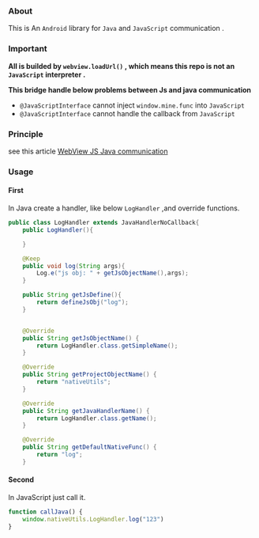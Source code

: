 

### About

This is An `Android` library for `Java` and `JavaScript` communication .



### Important

**All is builded by `webview.loadUrl()` , which means this repo is not an `JavaScript` interpreter .**

**This bridge handle below problems between Js and java communication**

+ `@JavaScriptInterface` cannot inject `window.mine.func`  into `JavaScript`
+ `@JavaScriptInterface` cannot handle the callback from `JavaScript`



### Principle

see this article [WebView JS Java communication](https://github.com/flyer88/EasyJsBridge/blob/master/WebView%20%E7%9A%84%20JS%20%E5%92%8C%20Java%20%E9%80%9A%E4%BF%A1%E9%97%AE%E9%A2%98.md)



### Usage

#### First

In Java create a handler, like below `LogHandler` ,and override functions.

```java
public class LogHandler extends JavaHandlerNoCallback{
    public LogHandler(){

    }

    @Keep
    public void log(String args){
        Log.e("js obj: " + getJsObjectName(),args);
    }

    public String getJsDefine(){
        return defineJsObj("log");
    }


    @Override
    public String getJsObjectName() {
        return LogHandler.class.getSimpleName();
    }

    @Override
    public String getProjectObjectName() {
        return "nativeUtils";
    }

    @Override
    public String getJavaHandlerName() {
        return LogHandler.class.getName();
    }

    @Override
    public String getDefaultNativeFunc() {
        return "log";
    }

```

#### Second

In JavaScript just call it.

```javascript
function callJava() {            			       	 	    
    window.nativeUtils.LogHandler.log("123")
}
```

